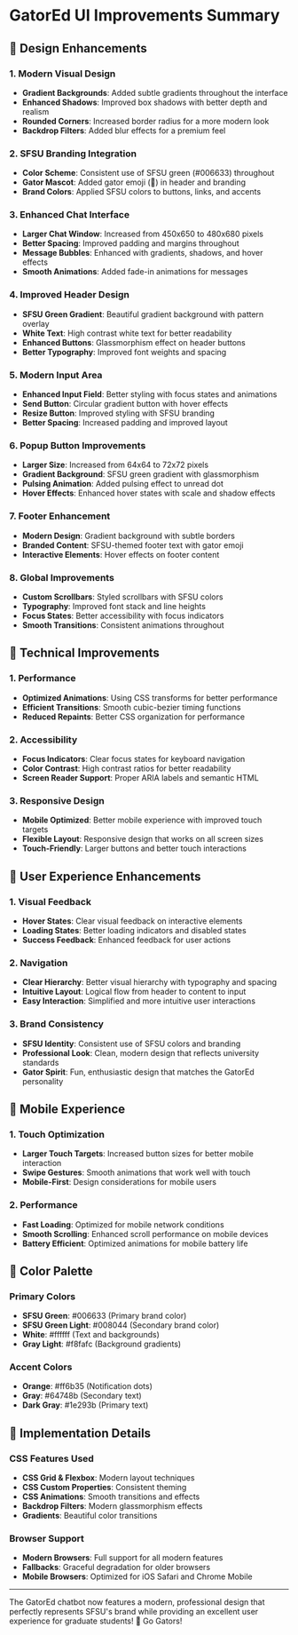 # GatorEd UI Improvements Summary

## 🎨 Design Enhancements

### 1. **Modern Visual Design**
- **Gradient Backgrounds**: Added subtle gradients throughout the interface
- **Enhanced Shadows**: Improved box shadows with better depth and realism
- **Rounded Corners**: Increased border radius for a more modern look
- **Backdrop Filters**: Added blur effects for a premium feel

### 2. **SFSU Branding Integration**
- **Color Scheme**: Consistent use of SFSU green (#006633) throughout
- **Gator Mascot**: Added gator emoji (🐊) in header and branding
- **Brand Colors**: Applied SFSU colors to buttons, links, and accents

### 3. **Enhanced Chat Interface**
- **Larger Chat Window**: Increased from 450x650 to 480x680 pixels
- **Better Spacing**: Improved padding and margins throughout
- **Message Bubbles**: Enhanced with gradients, shadows, and hover effects
- **Smooth Animations**: Added fade-in animations for messages

### 4. **Improved Header Design**
- **SFSU Green Gradient**: Beautiful gradient background with pattern overlay
- **White Text**: High contrast white text for better readability
- **Enhanced Buttons**: Glassmorphism effect on header buttons
- **Better Typography**: Improved font weights and spacing

### 5. **Modern Input Area**
- **Enhanced Input Field**: Better styling with focus states and animations
- **Send Button**: Circular gradient button with hover effects
- **Resize Button**: Improved styling with SFSU branding
- **Better Spacing**: Increased padding and improved layout

### 6. **Popup Button Improvements**
- **Larger Size**: Increased from 64x64 to 72x72 pixels
- **Gradient Background**: SFSU green gradient with glassmorphism
- **Pulsing Animation**: Added pulsing effect to unread dot
- **Hover Effects**: Enhanced hover states with scale and shadow effects

### 7. **Footer Enhancement**
- **Modern Design**: Gradient background with subtle borders
- **Branded Content**: SFSU-themed footer text with gator emoji
- **Interactive Elements**: Hover effects on footer content

### 8. **Global Improvements**
- **Custom Scrollbars**: Styled scrollbars with SFSU colors
- **Typography**: Improved font stack and line heights
- **Focus States**: Better accessibility with focus indicators
- **Smooth Transitions**: Consistent animations throughout

## 🚀 Technical Improvements

### 1. **Performance**
- **Optimized Animations**: Using CSS transforms for better performance
- **Efficient Transitions**: Smooth cubic-bezier timing functions
- **Reduced Repaints**: Better CSS organization for performance

### 2. **Accessibility**
- **Focus Indicators**: Clear focus states for keyboard navigation
- **Color Contrast**: High contrast ratios for better readability
- **Screen Reader Support**: Proper ARIA labels and semantic HTML

### 3. **Responsive Design**
- **Mobile Optimized**: Better mobile experience with improved touch targets
- **Flexible Layout**: Responsive design that works on all screen sizes
- **Touch-Friendly**: Larger buttons and better touch interactions

## 🎯 User Experience Enhancements

### 1. **Visual Feedback**
- **Hover States**: Clear visual feedback on interactive elements
- **Loading States**: Better loading indicators and disabled states
- **Success Feedback**: Enhanced feedback for user actions

### 2. **Navigation**
- **Clear Hierarchy**: Better visual hierarchy with typography and spacing
- **Intuitive Layout**: Logical flow from header to content to input
- **Easy Interaction**: Simplified and more intuitive user interactions

### 3. **Brand Consistency**
- **SFSU Identity**: Consistent use of SFSU colors and branding
- **Professional Look**: Clean, modern design that reflects university standards
- **Gator Spirit**: Fun, enthusiastic design that matches the GatorEd personality

## 📱 Mobile Experience

### 1. **Touch Optimization**
- **Larger Touch Targets**: Increased button sizes for better mobile interaction
- **Swipe Gestures**: Smooth animations that work well with touch
- **Mobile-First**: Design considerations for mobile users

### 2. **Performance**
- **Fast Loading**: Optimized for mobile network conditions
- **Smooth Scrolling**: Enhanced scroll performance on mobile devices
- **Battery Efficient**: Optimized animations for mobile battery life

## 🎨 Color Palette

### Primary Colors
- **SFSU Green**: #006633 (Primary brand color)
- **SFSU Green Light**: #008044 (Secondary brand color)
- **White**: #ffffff (Text and backgrounds)
- **Gray Light**: #f8fafc (Background gradients)

### Accent Colors
- **Orange**: #ff6b35 (Notification dots)
- **Gray**: #64748b (Secondary text)
- **Dark Gray**: #1e293b (Primary text)

## 🔧 Implementation Details

### CSS Features Used
- **CSS Grid & Flexbox**: Modern layout techniques
- **CSS Custom Properties**: Consistent theming
- **CSS Animations**: Smooth transitions and effects
- **Backdrop Filters**: Modern glassmorphism effects
- **Gradients**: Beautiful color transitions

### Browser Support
- **Modern Browsers**: Full support for all modern features
- **Fallbacks**: Graceful degradation for older browsers
- **Mobile Browsers**: Optimized for iOS Safari and Chrome Mobile

---

The GatorEd chatbot now features a modern, professional design that perfectly represents SFSU's brand while providing an excellent user experience for graduate students! 🐊 Go Gators!
